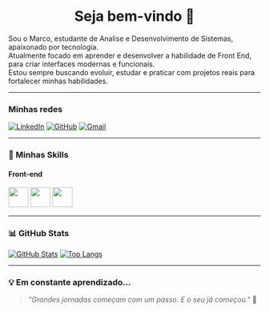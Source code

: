 <h1 align="center">Seja bem-vindo 👋</h1>

Sou o Marco, estudante de Analise e Desenvolvimento de Sistemas, apaixonado por tecnologia.  
Atualmente focado em aprender e desenvolver a habilidade de Front End, para criar interfaces modernas e funcionais.  
Estou sempre buscando evoluir, estudar e praticar com projetos reais para fortalecer minhas habilidades.

---

### Minhas redes

[![LinkedIn](https://img.shields.io/badge/LinkedIn-0077B5?style=for-the-badge&logo=linkedin&logoColor=white)](https://www.linkedin.com/in/marco-silva-junior/)
[![GitHub](https://img.shields.io/badge/GitHub-181717?style=for-the-badge&logo=github&logoColor=white)](https://github.com/omarcojunior)
[![Gmail](https://img.shields.io/badge/Gmail-D14836?style=for-the-badge&logo=gmail&logoColor=white)](mailto:teuemail@gmail.com)

---

### 🚀 Minhas Skills

#### Front-end  
<img src="https://cdn.jsdelivr.net/gh/devicons/devicon/icons/html5/html5-original.svg" width="40" />
<img src="https://cdn.jsdelivr.net/gh/devicons/devicon/icons/css3/css3-original.svg" width="40" />
<img src="https://cdn.jsdelivr.net/gh/devicons/devicon/icons/javascript/javascript-original.svg" width="40" />

---

### 📊 GitHub Stats

[![GitHub Stats](https://github-readme-stats.vercel.app/api?username=omarcojunior&show_icons=true&theme=tokyonight)](https://github.com/omarcojunior)
[![Top Langs](https://github-readme-stats.vercel.app/api/top-langs/?username=omarcojunior&layout=compact&theme=tokyonight)](https://github.com/omarcojunior)

---

### 💡 Em constante aprendizado...
> *"Grandes jornadas começam com um passo. E o seu já começou."* 🚀
